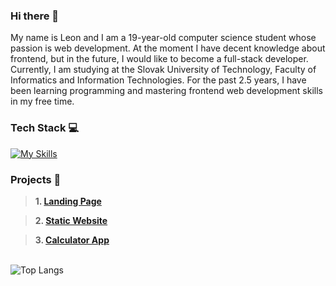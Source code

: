 ### Hi there 👋
My name is Leon and I am a 19-year-old computer science student whose passion is web development. At the moment I have decent knowledge about frontend, but in the future, I would like to become a full-stack developer. Currently, I am studying at the Slovak University of Technology, Faculty of Informatics and Information Technologies. For the past 2.5 years, I have been learning programming and mastering frontend web development skills in my free time.

### Tech Stack 💻
[![My Skills](https://skillicons.dev/icons?i=html,css,bootstrap,sass,js,react,mui,firebase,figma&perline=10)](https://skillicons.dev)

### Projects 📂
> **1. [Landing Page](https://github.com/radoleon/projects/tree/c28a0f053c2c922c28de45cd1c4d453e9217d286/project%201%20-%20landing%20page)**

> **2. [Static Website](https://github.com/radoleon/projects/tree/c28a0f053c2c922c28de45cd1c4d453e9217d286/project%202%20-%20static%20website)**

> **3. [Calculator App](https://github.com/radoleon/projects/tree/c28a0f053c2c922c28de45cd1c4d453e9217d286/project%203%20-%20calculator%20app)**

\
![Top Langs](https://github-readme-stats-git-masterrstaa-rickstaa.vercel.app/api/top-langs/?username=radoleon&theme=github_dark_dimmed&langs_count=6)

